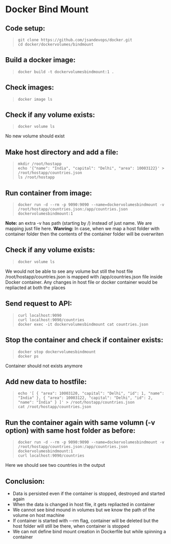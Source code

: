 # Docker Bind Mount

## Code setup:

> ` git clone https://github.com/jsandevops/docker.git `  
> ` cd docker/dockervolumes/bindmount `  

## Build a docker image:  
> ` docker build -t dockervolumesbindmount:1 . `  
  
## Check images:
> ` docker image ls `  

## Check if any volume exists:
> ` docker volume ls `  

No new volume should exist

## Make host directory and add a file:
> ` mkdir /root/hostapp `   
> ` echo '{"name": "India", "capital": "Delhi", "area": 10003122}' > /root/hostapp/countries.json `   
> ` ls /root/hostapp `   

## Run container from image:
> ` docker run -d --rm -p 9090:9090 --name=dockervolumesbindmount -v /root/hostapp/countries.json:/app/countries.json dockervolumesbindmount:1 `    

**Note:** an extra -v has path (starting by /) instead of just name. We are mapping just file here.
**Wanring:** In case, when we map a host folder with container folder then the contents of the container folder will be overwriten

## Check if any volume exists:
> ` docker volume ls `  

We would not be able to see any volume but still the host file /root/hostapp/countries.json is mapped with /app/countries.json file inside Docker container.
Any changes in host file or docker container would be repliacted at both the places

## Send request to API:
> ` curl localhost:9090 `   
> ` curl localhost:9090/countries `  
> ` docker exec -it dockervolumesbindmount cat countries.json `  

## Stop the container and check if container exists:
> ` docker stop dockervolumesbindmount `     
> ` docker ps `   

Container should not exists anymore

## Add new data to hostfile:
> ` echo '[ { "area": 10003120, "capital": "Delhi", "id": 1, "name": "India" }, { "area": 10003122, "capital": "Delhi", "id": 2, "name": "India" } ]' > /root/hostapp/countries.json `   
> ` cat /root/hostapp/countries.json `   

## Run the container again with same volumn (-v option) with same host folder as before:
> ` docker run -d --rm -p 9090:9090 --name=dockervolumesbindmount -v /root/hostapp/countries.json:/app/countries.json dockervolumesbindmount:1 `     
> ` curl localhost:9090/countries `     

Here we should see two countries in the output

## **Conclusion:**
- Data is  persisted even if the container is stopped, destroyed and started again  
- When the data is changed in host file, it gets repliacted in container
- We cannot see bind mound in volumes but we know the path of the volume on host machine
- If container is started with --rm flag, container will be deleted but the host folder will still be there, when container is stopped
- We can not define bind mount creation in Dockerfile but while spinning a container
